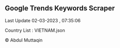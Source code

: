 

## Google Trends Keywords Scraper 
 
Last Update 02-03-2023 , 07:35:06

Country List :
VIETNAM.json



© Abdul Muttaqin 
